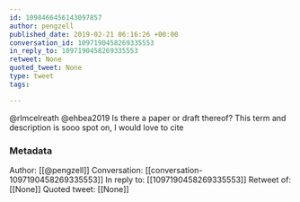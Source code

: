```yaml
---
id: 1098466456143097857
author: pengzell
published_date: 2019-02-21 06:16:26 +00:00
conversation_id: 1097190458269335553
in_reply_to: 1097190458269335553
retweet: None
quoted_tweet: None
type: tweet
tags:

---
```


@rlmcelreath @ehbea2019 Is there a paper or draft thereof? This term and description is sooo spot on, I would love to cite

### Metadata

Author: [[@pengzell]]
Conversation: [[conversation-1097190458269335553]]
In reply to: [[1097190458269335553]]
Retweet of: [[None]]
Quoted tweet: [[None]]
